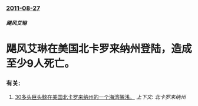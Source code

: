 ### [2011-08-27](/news/2011/08/27/index.md)

##### 飓风艾琳
#  飓风艾琳在美国北卡罗来纳州登陆，造成至少9人死亡。




### 有关:

1. [ 30多头巨头鲸在美国北卡罗来纳州的一个海湾搁浅。](/news/2005/01/15/30多头巨头鲸在美国北卡罗来纳州的一个海湾搁浅.md) _上下文: 北卡罗来纳州_
